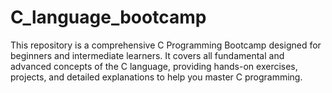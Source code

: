 # C_language_bootcamp
This repository is a comprehensive C Programming Bootcamp designed for beginners and intermediate learners. It covers all fundamental and advanced concepts of the C language, providing hands-on exercises, projects, and detailed explanations to help you master C programming.
